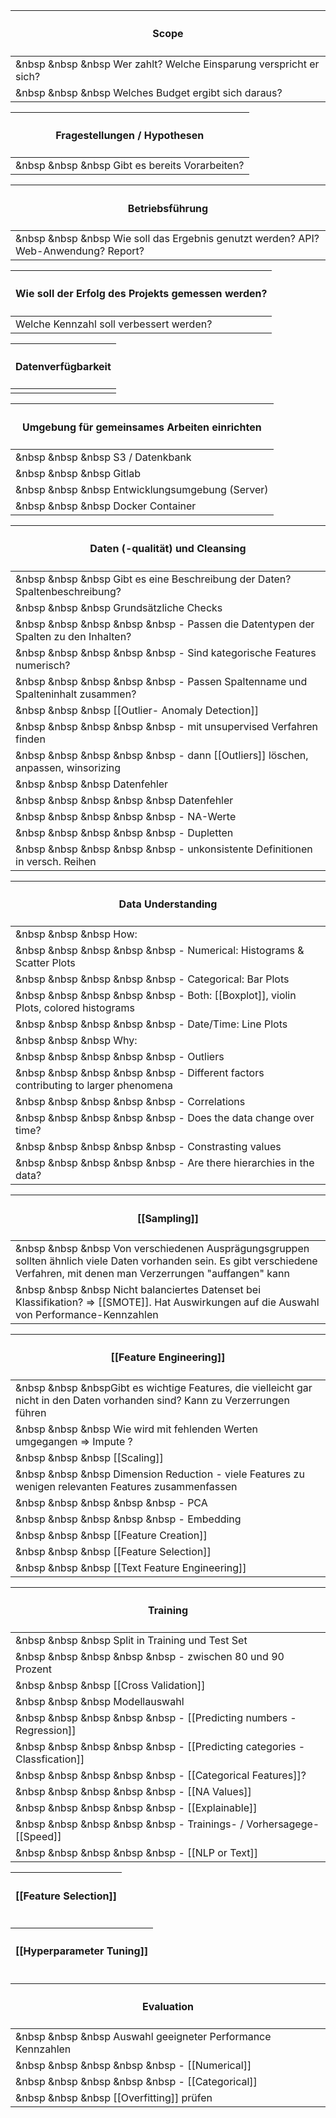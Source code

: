 |  <h4>Scope</h4>  |
| ---- |
| &nbsp &nbsp &nbsp Wer zahlt? Welche Einsparung verspricht er sich? |
| &nbsp &nbsp &nbsp Welches Budget ergibt sich daraus? |

|  <h4>Fragestellungen / Hypothesen</h4>  |
| --- |
| &nbsp &nbsp &nbsp Gibt es bereits Vorarbeiten? |

|  <h4>Betriebsführung</h4>  |
| --- |   
| &nbsp &nbsp &nbsp Wie soll das Ergebnis genutzt werden? API? Web-Anwendung? Report? |

|  <h4>Wie soll der Erfolg des Projekts gemessen werden?</h4>  |
| --- |   
|    Welche Kennzahl soll verbessert werden? |

|  <h4>Datenverfügbarkeit</h4>  |
| --- |  
| |

|  <h4>Umgebung für gemeinsames Arbeiten einrichten</h4>  |
| --- |  
|  &nbsp &nbsp &nbsp S3 / Datenkbank |
|  &nbsp &nbsp &nbsp    Gitlab |
 |  &nbsp &nbsp &nbsp    Entwicklungsumgebung (Server) |
 |  &nbsp &nbsp &nbsp Docker Container |

|  <h4>Daten (-qualität) und Cleansing</h4>  |
| --- |
|  &nbsp &nbsp &nbsp   Gibt es eine Beschreibung der Daten? Spaltenbeschreibung? |
|  &nbsp &nbsp &nbsp   Grundsätzliche Checks |
 |  &nbsp &nbsp &nbsp &nbsp &nbsp - Passen die Datentypen der Spalten zu den Inhalten? |
|  &nbsp &nbsp &nbsp &nbsp &nbsp - Sind kategorische Features numerisch? |
|  &nbsp &nbsp &nbsp &nbsp &nbsp - Passen Spaltenname und Spalteninhalt zusammen? |
|  &nbsp &nbsp &nbsp [[Outlier- Anomaly Detection]]  |
|  &nbsp &nbsp &nbsp &nbsp &nbsp - mit unsupervised Verfahren finden |
| &nbsp &nbsp &nbsp &nbsp &nbsp - dann [[Outliers]] löschen, anpassen, winsorizing |
|  &nbsp &nbsp &nbsp Datenfehler |
|  &nbsp &nbsp &nbsp &nbsp &nbsp Datenfehler |
| &nbsp &nbsp &nbsp &nbsp &nbsp - NA-Werte |
| &nbsp &nbsp &nbsp &nbsp &nbsp - Dupletten |
| &nbsp &nbsp &nbsp &nbsp &nbsp - unkonsistente Definitionen in versch. Reihen |
   
|  <h4>Data Understanding</h4>  |
| --- |
|  &nbsp &nbsp &nbsp How: |
| &nbsp &nbsp &nbsp &nbsp &nbsp - Numerical: Histograms & Scatter Plots |
| &nbsp &nbsp &nbsp &nbsp &nbsp - Categorical: Bar Plots |
| &nbsp &nbsp &nbsp &nbsp &nbsp - Both: [[Boxplot]], violin Plots, colored histograms |
| &nbsp &nbsp &nbsp &nbsp &nbsp - Date/Time: Line Plots |
|  &nbsp &nbsp &nbsp Why: |
| &nbsp &nbsp &nbsp &nbsp &nbsp - Outliers |
| &nbsp &nbsp &nbsp &nbsp &nbsp - Different factors contributing to larger  phenomena |
| &nbsp &nbsp &nbsp &nbsp &nbsp - Correlations |
| &nbsp &nbsp &nbsp &nbsp &nbsp - Does the data change over time? |
| &nbsp &nbsp &nbsp &nbsp &nbsp - Constrasting values |
| &nbsp &nbsp &nbsp &nbsp &nbsp - Are there hierarchies in the data? |
	

|  <h4>[[Sampling]]</h4>  |
| --- |
|  &nbsp &nbsp &nbsp Von verschiedenen Ausprägungsgruppen sollten ähnlich viele Daten vorhanden sein. Es gibt verschiedene Verfahren, mit denen man Verzerrungen "auffangen" kann |
|  &nbsp &nbsp &nbsp Nicht balanciertes Datenset bei Klassifikation? => [[SMOTE]]. Hat Auswirkungen auf die Auswahl von Performance-Kennzahlen |


|  <h4>[[Feature Engineering]]</h4>  |
| --- |
|  &nbsp &nbsp &nbspGibt es wichtige Features, die vielleicht gar nicht in den Daten vorhanden sind? Kann zu Verzerrungen führen |
|  &nbsp &nbsp &nbsp Wie wird mit fehlenden Werten umgegangen => Impute ? |
|  &nbsp &nbsp &nbsp [[Scaling]]  |
|  &nbsp &nbsp &nbsp Dimension Reduction - viele Features zu wenigen relevanten Features zusammenfassen |
 |  &nbsp &nbsp &nbsp &nbsp &nbsp - PCA |
 |  &nbsp &nbsp &nbsp &nbsp &nbsp - Embedding |
  |   &nbsp &nbsp &nbsp  [[Feature Creation]] |
 |   &nbsp &nbsp &nbsp [[Feature Selection]] |
  |   &nbsp &nbsp &nbsp [[Text Feature Engineering]] |
 

|  <h4>Training</h4>  |
| --- |
|   &nbsp &nbsp &nbsp Split in Training und Test Set |
|  &nbsp &nbsp &nbsp &nbsp &nbsp - zwischen 80 und 90 Prozent |
| &nbsp &nbsp &nbsp  [[Cross Validation]] |
| &nbsp &nbsp &nbsp Modellauswahl |
| &nbsp &nbsp &nbsp &nbsp &nbsp - [[Predicting numbers - Regression]] |
| &nbsp &nbsp &nbsp &nbsp &nbsp - [[Predicting categories - Classfication]] |
| &nbsp &nbsp &nbsp &nbsp &nbsp - [[Categorical Features]]? |
| &nbsp &nbsp &nbsp &nbsp &nbsp - [[NA Values]] |
| &nbsp &nbsp &nbsp &nbsp &nbsp - [[Explainable]] |
| &nbsp &nbsp &nbsp &nbsp &nbsp - Trainings- / Vorhersagege- [[Speed]] |
| &nbsp &nbsp &nbsp &nbsp &nbsp - [[NLP or Text]] |

|  <h4>[[Feature Selection]]</h4>  |
| --- |
    
|  <h4>[[Hyperparameter Tuning]]</h4>  |
| --- |

|  <h4>Evaluation</h4>  |
| --- |
| &nbsp &nbsp &nbsp Auswahl geeigneter Performance Kennzahlen |
| &nbsp &nbsp &nbsp &nbsp &nbsp - [[Numerical]] |
| &nbsp &nbsp &nbsp &nbsp &nbsp - [[Categorical]] |
| &nbsp &nbsp &nbsp [[Overfitting]] prüfen |








